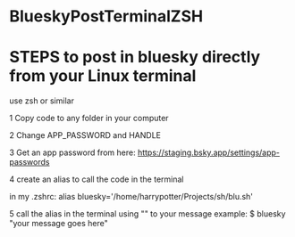 # BlueskyPostTerminalZSH

# STEPS to post in bluesky directly from your Linux terminal
use zsh or similar

1 Copy code to any folder in your computer

2 Change APP_PASSWORD and HANDLE

3 Get an app password from here: https://staging.bsky.app/settings/app-passwords

4 create an alias to call the code in the terminal

in my .zshrc:
alias bluesky='/home/harrypotter/Projects/sh/blu.sh'

5 call the alias in the terminal using "" to your message
example:
$ bluesky "your message goes here"
